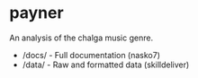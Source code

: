 # payner
An analysis of the chalga music genre.

- /docs/ - Full documentation (nasko7)
- /data/ - Raw and formatted data (skilldeliver)
